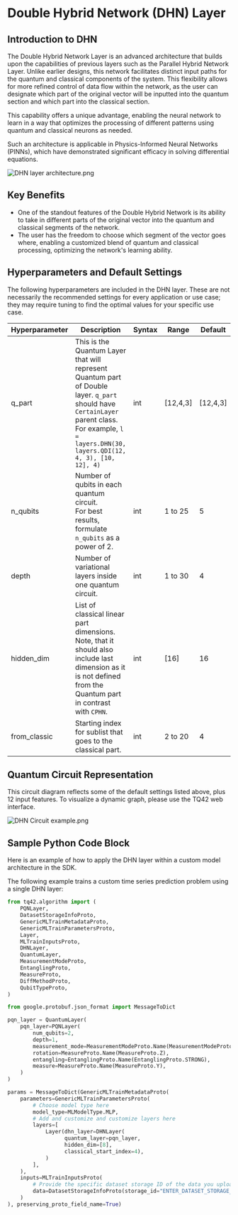# Double Hybrid Network (DHN) Layer
## Introduction to DHN
The Double Hybrid Network Layer is an advanced architecture that builds upon the capabilities of previous layers such as the Parallel Hybrid Network Layer. Unlike earlier designs, this network facilitates distinct input paths for the quantum and classical components of the system. This flexibility allows for more refined control of data flow within the network, as the user can designate which part of the original vector will be inputted into the quantum section and which part into the classical section.

This capability offers a unique advantage, enabling the neural network to learn in a way that optimizes the processing of different patterns using quantum and classical neurons as needed.

Such an architecture is applicable in Physics-Informed Neural Networks (PINNs), which have demonstrated significant efficacy in solving differential equations.

![DHN layer architecture.png](../images/DHN_layer_architecture.png)

## Key Benefits
- One of the standout features of the Double Hybrid Network is its ability to take in different parts of the original vector into the quantum and classical segments of the network.
- The user has the freedom to choose which segment of the vector goes where, enabling a customized blend of quantum and classical processing, optimizing the network's learning ability.

## Hyperparameters and Default Settings
The following hyperparameters are included in the DHN layer. These are not necessarily the recommended settings for every application or use case; they may require tuning to find the optimal values for your specific use case.

| Hyperparameter | Description                                                                                                                                                                                        | Syntax | Range    | Default  |
|----------------|----------------------------------------------------------------------------------------------------------------------------------------------------------------------------------------------------|--------|----------|----------|
| q_part         | This is the Quantum Layer that will represent Quantum part of Double layer. `q_part` should have `CertainLayer` parent class. For example, `l = layers.DHN(30, layers.QDI(12, 4, 3), [10, 12], 4)` | int    | [12,4,3] | [12,4,3] |
| n_qubits       | Number of qubits in each quantum circuit. <br/>For best results, formulate `n_qubits` as a power of 2.                                                                                             | int    | 1 to 25  | 5        |
| depth          | Number of variational layers inside one quantum circuit.                                                                                                                                           | int    | 1 to 30  | 4        |
| hidden_dim     | List of classical linear part dimensions. Note, that it should also include last dimension as it is not defined from the Quantum part in contrast with `CPHN`.                                     | int    | [16]     | 16       |
| from_classic   | Starting index for sublist that goes to the classical part.                                                                                                                                        | int    | 2 to 20  | 4        |


## Quantum Circuit Representation
This circuit diagram reflects some of the default settings listed above, plus 12 input features. To visualize a dynamic graph, please use the TQ42 web interface.

![DHN Circuit example.png](../images/DHN_Circuit_example.png)

## Sample Python Code Block
Here is an example of how to apply the DHN layer within a custom model architecture in the SDK.

The following example trains a custom time series prediction problem using a single DHN layer:

```python
from tq42.algorithm import (
    PQNLayer,
    DatasetStorageInfoProto,
    GenericMLTrainMetadataProto,
    GenericMLTrainParametersProto,
    Layer,
    MLTrainInputsProto,
    DHNLayer,
    QuantumLayer,
    MeasurementModeProto,
    EntanglingProto,
    MeasureProto,
    DiffMethodProto,
    QubitTypeProto,
)

from google.protobuf.json_format import MessageToDict

pqn_layer = QuantumLayer(
    pqn_layer=PQNLayer(
        num_qubits=2,
        depth=1,
        measurement_mode=MeasurementModeProto.Name(MeasurementModeProto.EVEN),
        rotation=MeasureProto.Name(MeasureProto.Z),
        entangling=EntanglingProto.Name(EntanglingProto.STRONG),
        measure=MeasureProto.Name(MeasureProto.Y),
    )
)

params = MessageToDict(GenericMLTrainMetadataProto(
    parameters=GenericMLTrainParametersProto(
        # Choose model type here
        model_type=MLModelType.MLP,
        # Add and customize and customize layers here
        layers=[
            Layer(dhn_layer=DHNLayer(
                  quantum_layer=pqn_layer,
                  hidden_dim=[8],
                  classical_start_index=4),
            )
        ],
    ),
    inputs=MLTrainInputsProto(
        # Provide the specific dataset storage ID of the data you uploaded to TQ42.
        data=DatasetStorageInfoProto(storage_id="ENTER_DATASET_STORAGE_ID_HERE")
    )
), preserving_proto_field_name=True)
```
